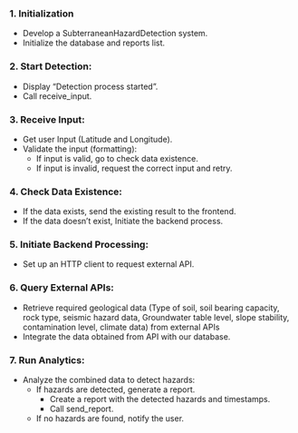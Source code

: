 ### 1. Initialization
 - Develop a SubterraneanHazardDetection system.
 - Initialize the database and reports list.
### 2. Start Detection:
  - Display “Detection process started”.
  - Call receive_input.
### 3. Receive Input:
  - Get user Input (Latitude and Longitude).
  - Validate the input (formatting):
    - If input is valid, go to check data existence.
    - If input is invalid, request the correct input and retry.
### 4. Check Data Existence:
  - If the data exists, send the existing result to the frontend.
  - If the data doesn’t exist, Initiate the backend process.
### 5. Initiate Backend Processing:
  - Set up an HTTP client to request external API.
### 6. Query External APIs:
  - Retrieve required geological data (Type of soil, soil bearing capacity, rock type, seismic hazard data, Groundwater table level, slope stability, contamination level, climate data) from external APIs
  - Integrate the data obtained from API with our database.
### 7. Run Analytics:
  - Analyze the combined data to detect hazards:
    - If hazards are detected, generate a report.
      - Create a report with the detected hazards and timestamps.
      - Call send_report.
    - If no hazards are found, notify the user.